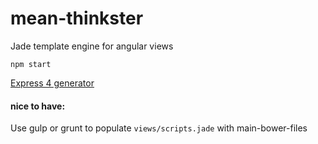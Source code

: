 mean-thinkster
============

Jade template engine for angular views

`npm start`

[Express 4 generator](https://github.com/expressjs/generator)

#### nice to have:

Use gulp or grunt to populate `views/scripts.jade` with main-bower-files